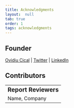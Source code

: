 ```yaml
---
title: Acknowledgments
layout:  null
tab: true
order: 1
tags: acknowledgments
---
```


## Founder

[Ovidiu Cical][email] | [Twitter][twitter] | [LinkedIn][linkedin]

## Contributors

|                                  |
| -------------------------------- |
| **<big>Report Reviewers </big>** |
| Name, Company                    |


[email]: mailto:ovidiu.cical@owasp.org
[linkedin]: https://www.linkedin.com/in/ovidiucical/
[twitter]: https://twitter.com/OvidiuCical
